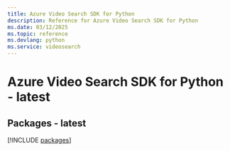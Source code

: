 ```yaml
---
title: Azure Video Search SDK for Python
description: Reference for Azure Video Search SDK for Python
ms.date: 03/12/2025
ms.topic: reference
ms.devlang: python
ms.service: videosearch
---
```

# Azure Video Search SDK for Python - latest
## Packages - latest
[!INCLUDE [packages](video-search-index.md)]